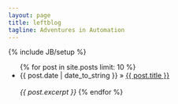 ```yaml
---
layout: page
title: leftblog
tagline: Adventures in Automation
---
```

{% include JB/setup %}

<ul class="posts">
  {% for post in site.posts limit: 10 %}
    <li><span>{{ post.date | date_to_string }}</span> &raquo; <a href="{{ BASE_PATH }}{{ post.url }}">{{ post.title }}</a></li>
    </br> <em>{{ post.excerpt }} </em>
  {% endfor %}
</ul>

